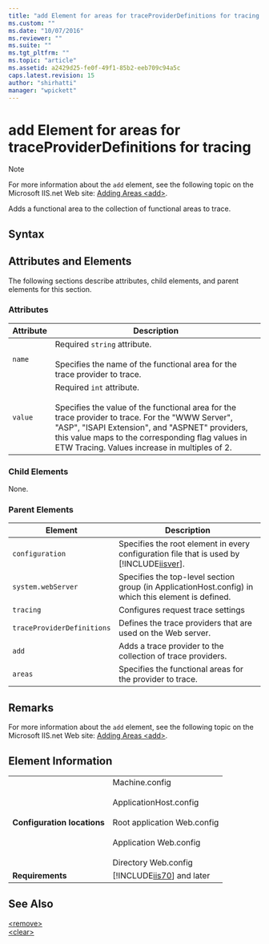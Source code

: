 ```yaml
---
title: "add Element for areas for traceProviderDefinitions for tracing | Microsoft Docs"
ms.custom: ""
ms.date: "10/07/2016"
ms.reviewer: ""
ms.suite: ""
ms.tgt_pltfrm: ""
ms.topic: "article"
ms.assetid: a2429d25-fe0f-49f1-85b2-eeb709c94a5c
caps.latest.revision: 15
author: "shirhatti"
manager: "wpickett"
---
```

# add Element for areas for traceProviderDefinitions for tracing
> [!NOTE]
>  For more information about the `add` element, see the following topic on the Microsoft IIS.net Web site: [Adding Areas \<add>](http://www.iis.net/ConfigReference/system.webServer/tracing/traceProviderDefinitions/add/areas/add).  
  
 Adds a functional area to the collection of functional areas to trace.  
  
## Syntax  
  
## Attributes and Elements  
 The following sections describe attributes, child elements, and parent elements for this section.  
  
### Attributes  
  
|Attribute|Description|  
|---------------|-----------------|  
|`name`|Required `string` attribute.<br /><br /> Specifies the name of the functional area for the trace provider to trace.|  
|`value`|Required `int` attribute.<br /><br /> Specifies the value of the functional area for the trace provider to trace. For the "WWW Server", "ASP", "ISAPI Extension", and "ASPNET" providers, this value maps to the corresponding flag values in ETW Tracing.  Values increase in multiples of 2.|  
  
### Child Elements  
 None.  
  
### Parent Elements  
  
|Element|Description|  
|-------------|-----------------|  
|`configuration`|Specifies the root element in every configuration file that is used by [!INCLUDE[iisver](../../reference/admin/includes/iisver-md.md)].|  
|`system.webServer`|Specifies the top-level section group (in ApplicationHost.config) in which this element is defined.|  
|`tracing`|Configures request trace settings|  
|`traceProviderDefinitions`|Defines the trace providers that are used on the Web server.|  
|`add`|Adds a trace provider to the collection of trace providers.|  
|`areas`|Specifies the functional areas for the provider to trace.|  
  
## Remarks  
 For more information about the `add` element, see the following topic on the Microsoft IIS.net Web site: [Adding Areas \<add>](http://www.iis.net/ConfigReference/system.webServer/tracing/traceProviderDefinitions/add/areas/add).  
  
## Element Information  
  
|||  
|-|-|  
|**Configuration locations**|Machine.config<br /><br /> ApplicationHost.config<br /><br /> Root application Web.config<br /><br /> Application Web.config<br /><br /> Directory Web.config|  
|**Requirements**|[!INCLUDE[iis70](../../reference/admin/includes/iis70-md.md)] and later|  
  
## See Also  
 [\<remove>](../../reference/admin/remove-element-for-areas-for-traceproviderdefinitions-for-tracing.md)   
 [\<clear>](../../reference/admin/clear-element-for-areas-for-traceproviderdefinitions-for-tracing.md)